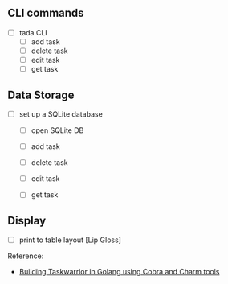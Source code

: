 ## CLI commands
- [ ] tada CLI
    -  [ ] add task
    -  [ ] delete task
    -  [ ] edit task
    -  [ ] get task

## Data Storage 
- [ ] set up a SQLite database
  -  [ ] open SQLite DB
  -  [ ] add task
  -  [ ] delete task
  -  [ ] edit task
  -  [ ] get task


## Display
- [ ] print to table layout [Lip Gloss]

Reference:
* [Building Taskwarrior in Golang using Cobra and Charm tools](https://www.youtube.com/watch?v=yiFhQGJeRJk)
